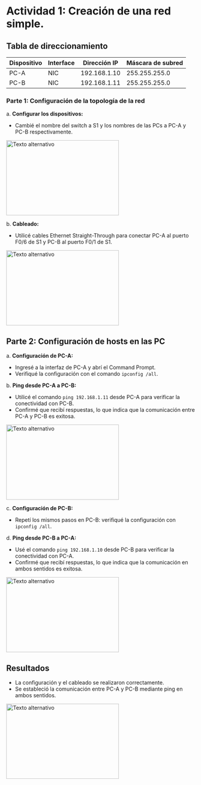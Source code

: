 # Actividad 1: Creación de una red simple.

## Tabla de direccionamiento

| Dispositivo | Interface | Dirección IP | Máscara de subred |
|-------------|-----------|--------------|-------------------|
| PC-A        | NIC       | 192.168.1.10 | 255.255.255.0    |
| PC-B        | NIC       | 192.168.1.11 | 255.255.255.0    |

### Parte 1: Configuración de la topología de la red

a. **Configurar los dispositivos:**
   - Cambié el nombre del switch a S1 y los nombres de las PCs a PC-A y PC-B respectivamente.

<img src="/Comunicacion-de-datos-y-redes-personal/Imagenes/Switch1.png" alt="Texto alternativo" style="width:300px;height:200px;">

b. **Cableado:**
   - Utilicé cables Ethernet Straight-Through para conectar PC-A al puerto F0/6 de S1 y PC-B al puerto F0/1 de S1.

<img src="/Comunicacion-de-datos-y-redes-personal/Imagenes/Cableado.png" alt="Texto alternativo" style="width:300px;height:200px;">


## Parte 2: Configuración de hosts en las PC

a. **Configuración de PC-A:**
   - Ingresé a la interfaz de PC-A y abrí el Command Prompt.
   - Verifiqué la configuración con el comando `ipconfig /all`.

b. **Ping desde PC-A a PC-B:**
   - Utilicé el comando `ping 192.168.1.11` desde PC-A para verificar la conectividad con PC-B.
   - Confirmé que recibí respuestas, lo que indica que la comunicación entre PC-A y PC-B es exitosa.

<img src="/Comunicacion-de-datos-y-redes-personal/Imagenes/Confipc.png" alt="Texto alternativo" style="width:300px;height:200px;">

c. **Configuración de PC-B:**
   - Repetí los mismos pasos en PC-B: verifiqué la configuración con `ipconfig /all`.

d. **Ping desde PC-B a PC-A:**
   - Usé el comando `ping 192.168.1.10` desde PC-B para verificar la conectividad con PC-A.
   - Confirmé que recibí respuestas, lo que indica que la comunicación en ambos sentidos es exitosa.

<img src="/Comunicacion-de-datos-y-redes-personal/Imagenes/Commad.png" alt="Texto alternativo" style="width:300px;height:200px;">

## Resultados

- La configuración y el cableado se realizaron correctamente.
- Se estableció la comunicación entre PC-A y PC-B mediante ping en ambos sentidos.

<img src="/Comunicacion-de-datos-y-redes-personal/Imagenes/Resultado.png" alt="Texto alternativo" style="width:300px;height:200px;">

